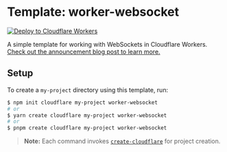 # Template: worker-websocket

[![Deploy to Cloudflare Workers](https://deploy.workers.cloudflare.com/button)](https://deploy.workers.cloudflare.com/?url=https://github.com/cloudflare/templates/tree/main/worker-websocket)

A simple template for working with WebSockets in Cloudflare Workers. [Check out the announcement blog post to learn more.](https://blog.cloudflare.com/introducing-websockets-in-workers/)

## Setup

To create a `my-project` directory using this template, run:

```sh
$ npm init cloudflare my-project worker-websocket
# or
$ yarn create cloudflare my-project worker-websocket
# or
$ pnpm create cloudflare my-project worker-websocket
```

> **Note:** Each command invokes [`create-cloudflare`](https://www.npmjs.com/package/create-cloudflare) for project creation.
